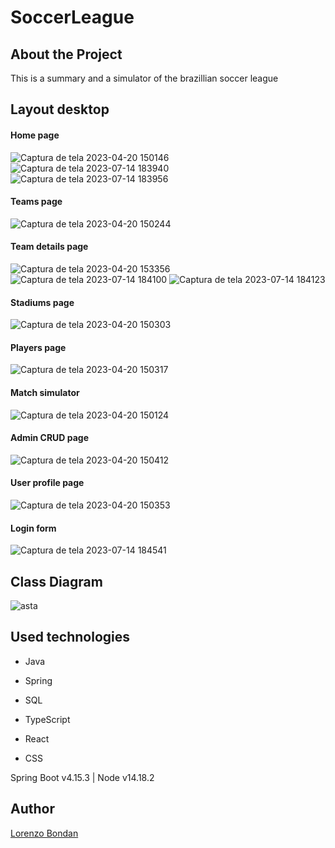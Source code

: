 # SoccerLeague

## About the Project

This is a summary and a simulator of the brazillian soccer league

## Layout desktop

#### Home page
![Captura de tela 2023-04-20 150146](https://user-images.githubusercontent.com/105743965/233791700-2fc0d1e8-5224-482c-ba43-3b6021b12a7e.png)
![Captura de tela 2023-07-14 183940](https://github.com/LorenzoBondan/SoccerLeague/assets/105743965/6155a436-b5b6-4862-9db5-0304203417f4)
![Captura de tela 2023-07-14 183956](https://github.com/LorenzoBondan/SoccerLeague/assets/105743965/aff3ffbe-fe7d-4243-aee7-7b181f3ad00a)

#### Teams page
![Captura de tela 2023-04-20 150244](https://user-images.githubusercontent.com/105743965/233456462-49c3db10-cab4-4073-ba15-5305622518e8.png)

#### Team details page
![Captura de tela 2023-04-20 153356](https://user-images.githubusercontent.com/105743965/233456776-e75cfb62-013a-459b-b25d-2c10e85bb406.png)
![Captura de tela 2023-07-14 184100](https://github.com/LorenzoBondan/SoccerLeague/assets/105743965/8c2873d5-5fe2-4960-a414-bae35f71f095)
![Captura de tela 2023-07-14 184123](https://github.com/LorenzoBondan/SoccerLeague/assets/105743965/8afa4cbd-3dde-4c36-adf8-7c320d952152)

#### Stadiums page
![Captura de tela 2023-04-20 150303](https://github.com/LorenzoBondan/SoccerLeague/assets/105743965/f6aa422d-b039-4040-b76b-69b0e142c307)

#### Players page 
![Captura de tela 2023-04-20 150317](https://user-images.githubusercontent.com/105743965/233456980-a5b75ad4-a4bd-4eda-9363-ab9dcf0dfdeb.png)

#### Match simulator
![Captura de tela 2023-04-20 150124](https://user-images.githubusercontent.com/105743965/233457076-5cbbfff7-d821-4b82-a3d1-8eb6f12175fa.png)

#### Admin CRUD page
![Captura de tela 2023-04-20 150412](https://github.com/LorenzoBondan/SoccerLeague/assets/105743965/72463e83-7689-49a5-9702-c903d7e11101)

#### User profile page
![Captura de tela 2023-04-20 150353](https://github.com/LorenzoBondan/SoccerLeague/assets/105743965/743bf246-57ac-4761-9300-18c0d8673775)

#### Login form
![Captura de tela 2023-07-14 184541](https://github.com/LorenzoBondan/SoccerLeague/assets/105743965/5daa83e1-6618-41eb-93d8-0e7107330050)

## Class Diagram
![asta](https://user-images.githubusercontent.com/105743965/233456170-f1a07d6f-7891-4875-af3f-85b87a6cbac7.png)

## Used technologies

- Java
- Spring
- SQL

- TypeScript
- React
- CSS

Spring Boot v4.15.3 | Node v14.18.2

## Author

[Lorenzo Bondan](HTTPS://WWW.LINKEDIN.COM/IN/LORENZO-BONDAN-108B42236)
